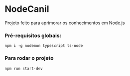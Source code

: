 # NodeCanil
Projeto feito para aprimorar os conhecimentos em Node.js

### Pré-requisitos globais:
`npm i -g nodemon typescript ts-node`

### Para rodar o projeto
`npm run start-dev`